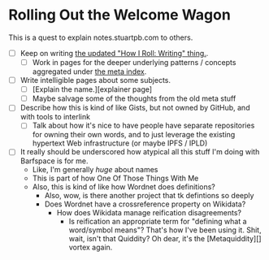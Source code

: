 # Rolling Out the Welcome Wagon

This is a quest to explain notes.stuartpb.com to others.

- [ ] Keep on writing [the updated "How I Roll: Writing" thing.][writing take 2].
  - [ ] Work in pages for the deeper underlying patterns / concepts aggregated under [the meta index][metadex].
- [ ] Write intelligible pages about some subjects.
  - [ ] [Explain the name.][explainer page]
  - [ ] Maybe salvage some of the thoughts from the old meta stuff
- [ ] Describe how this is kind of like Gists, but not owned by GitHub, and with tools to interlink
  - [ ] Talk about how it's nice to have people have separate repositories for owning their own words, and to just leverage the existing hypertext Web infrastructure (or maybe IPFS / IPLD)
- [ ] It really should be underscored how atypical all this stuff I'm doing with Barfspace is for me.
  - Like, I'm generally *huge* about names
  - This is part of how One Of Those Things With Me
  - Also, this is kind of like how Wordnet does definitions?
    - Also, wow, is there another project that tk defintions so deeply
    - Does Wordnet have a crossreference property on Wikidata?
      - How does Wikidata manage reification disagreements?
        - Is reification an appropriate term for "defining what a word/symbol means"? That's how I've been using it. Shit, wait, isn't that Quiddity? Oh dear, it's the [Metaquiddity][] vortex again.

[writing take 2]: 13ceb37e-99d5-417b-be3c-ec7e1bc537ac.md
[metadex]: 8c5a1d30-97d9-4395-85be-b6c8ba57b239.md
